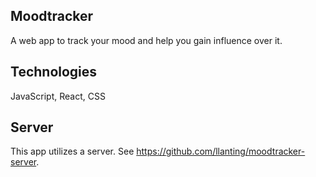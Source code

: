 ## Moodtracker
A web app to track your mood and help you gain influence over it. 

## Technologies
JavaScript, React, CSS

## Server
This app utilizes a server. See https://github.com/llanting/moodtracker-server.




